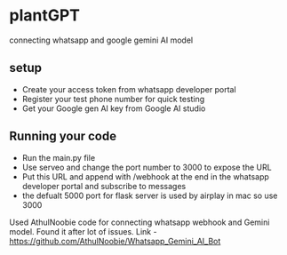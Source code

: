 # plantGPT
connecting whatsapp and google gemini AI model

## setup
- Create your access token from whatsapp developer portal
- Register your test phone number for quick testing
- Get your Google gen AI key from Google AI studio


## Running your code
- Run the main.py file 
- Use serveo and change the port number to 3000 to expose the URL
- Put this URL and append with /webhook at the end in the whatsapp developer portal and subscribe to messages
- the defualt 5000 port for flask server is used by airplay in mac so use 3000


Used AthulNoobie code for connecting whatsapp webhook and Gemini model. Found it after lot of issues. 
Link - https://github.com/AthulNoobie/Whatsapp_Gemini_AI_Bot


